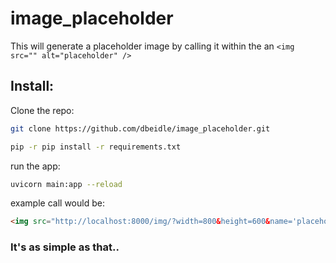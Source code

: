 # image_placeholder
This will generate a placeholder image by calling it within the an `<img src="" alt="placeholder" />`

## Install:
Clone the repo:

```sh
git clone https://github.com/dbeidle/image_placeholder.git
```

```sh
pip -r pip install -r requirements.txt
```

run the app:
```sh 
uvicorn main:app --reload
```

example call would be:
```html
<img src="http://localhost:8000/img/?width=800&height=600&name='placeholder image'" />

```

### It's as simple as that..  
